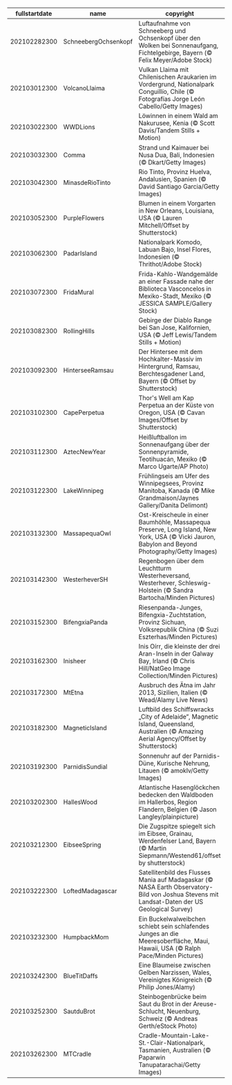 |fullstartdate|name|copyright|title|image|
|--|--|--|--|--|
202102282300|SchneebergOchsenkopf|Luftaufnahme von Schneeberg und Ochsenkopf über den Wolken bei Sonnenaufgang, Fichtelgebirge, Bayern (© Felix Meyer/Adobe Stock)|Der höchste Gipfel des Fichtelgebirges|![](/de-DE/2021/03/202102282300SchneebergOchsenkopf.jpg)|
202103012300|VolcanoLlaima|Vulkan Llaima mit Chilenischen Araukarien im Vordergrund, Nationalpark Conguillío, Chile (© Fotografías Jorge León Cabello/Getty Images)|Herbst in Chile|![](/de-DE/2021/03/202103012300VolcanoLlaima.jpg)|
202103022300|WWDLions|Löwinnen in einem Wald am Nakurusee, Kenia (© Scott Davis/Tandem Stills + Motion)|Tag des Artenschutzes|![](/de-DE/2021/03/202103022300WWDLions.jpg)|
202103032300|Comma|Strand und Kaimauer bei Nusa Dua, Bali, Indonesien (© Dkart/Getty Images)|Ein „Komma“ als Kaimauer|![](/de-DE/2021/03/202103032300Comma.jpg)|
202103042300|MinasdeRioTinto|Rio Tinto, Provinz Huelva, Andalusien, Spanien (© David Santiago Garcia/Getty Images)|Einer der eigenartigsten Flüsse der Welt|![](/de-DE/2021/03/202103042300MinasdeRioTinto.jpg)|
202103052300|PurpleFlowers|Blumen in einem Vorgarten in New Orleans, Louisiana, USA (© Lauren Mitchell/Offset by Shutterstock)|Vorschau auf den Frühling|![](/de-DE/2021/03/202103052300PurpleFlowers.jpg)|
202103062300|PadarIsland|Nationalpark Komodo, Labuan Bajo, Insel Flores, Indonesien (© Thrithot/Adobe Stock)|Hier gibt es Drachen!|![](/de-DE/2021/03/202103062300PadarIsland.jpg)|
202103072300|FridaMural|Frida-Kahlo-Wandgemälde an einer Fassade nahe der Biblioteca Vasconcelos in Mexiko-Stadt, Mexiko (© JESSICA SAMPLE/Gallery Stock)|Internationaler Frauentag|![](/de-DE/2021/03/202103072300FridaMural.jpg)|
202103082300|RollingHills|Gebirge der Diablo Range bei San Jose, Kalifornien, USA (© Jeff Lewis/Tandem Stills + Motion)|Der Frühling erreicht die Diablo Range|![](/de-DE/2021/03/202103082300RollingHills.jpg)|
202103092300|HinterseeRamsau|Der Hintersee mit dem Hochkalter-Massiv im Hintergrund, Ramsau, Berchtesgadener Land, Bayern (© Offset by Shutterstock)|Seeidylle am Zauberwald|![](/de-DE/2021/03/202103092300HinterseeRamsau.jpg)|
202103102300|CapePerpetua|Thor's Well am Kap Perpetua an der Küste von Oregon, USA (© Cavan Images/Offset by Shutterstock)|Willkommen am „Abflussrohr des Pazifiks“!|![](/de-DE/2021/03/202103102300CapePerpetua.jpg)|
202103112300|AztecNewYear|Heißluftballon im Sonnenaufgang über der Sonnenpyramide, Teotihuacán, Mexiko (© Marco Ugarte/AP Photo)|Neujahrsbeginn in Teotihuacán|![](/de-DE/2021/03/202103112300AztecNewYear.jpg)|
202103122300|LakeWinnipeg|Frühlingseis am Ufer des Winnipegsees, Provinz Manitoba, Kanada (© Mike Grandmaison/Jaynes Gallery/Danita Delimont)|Frostige Aussichten am „Meer von Manitoba“|![](/de-DE/2021/03/202103122300LakeWinnipeg.jpg)|
202103132300|MassapequaOwl|Ost-Kreischeule in einer Baumhöhle, Massapequa Preserve, Long Island, New York, USA (© Vicki Jauron, Babylon and Beyond Photography/Getty Images)|Mittagsschläfchen|![](/de-DE/2021/03/202103132300MassapequaOwl.jpg)|
202103142300|WesterheverSH|Regenbogen über dem Leuchtturm Westerheversand, Westerhever, Schleswig-Holstein (© Sandra Bartocha/Minden Pictures)|Wahrzeichen der Halbinsel Eiderstedt|![](/de-DE/2021/03/202103142300WesterheverSH.jpg)|
202103152300|BifengxiaPanda|Riesenpanda-Junges, Bifengxia-Zuchtstation, Provinz Sichuan, Volksrepublik China (© Suzi Eszterhas/Minden Pictures)|Warum sieht das Panda-Junge so glücklich aus?|![](/de-DE/2021/03/202103152300BifengxiaPanda.jpg)|
202103162300|Inisheer|Inis Oírr, die kleinste der drei Aran-Inseln in der Galway Bay, Irland (© Chris Hill/NatGeo Image Collection/Minden Pictures)|Eine grüne Insel der „Grünen Insel“|![](/de-DE/2021/03/202103162300Inisheer.jpg)|
202103172300|MtEtna|Ausbruch des Ätna im Jahr 2013, Sizilien, Italien (© Wead/Alamy Live News)|Versteckspiel in den Wolken|![](/de-DE/2021/03/202103172300MtEtna.jpg)|
202103182300|MagneticIsland|Luftbild des Schiffswracks „City of Adelaide“, Magnetic Island, Queensland, Australien (© Amazing Aerial Agency/Offset by Shutterstock)|Ein Schiffswrack als Biotop|![](/de-DE/2021/03/202103182300MagneticIsland.jpg)|
202103192300|ParnidisSundial|Sonnenuhr auf der Parnidis-Düne, Kurische Nehrung, Litauen (© amoklv/Getty Images)|Zeit für den Frühling|![](/de-DE/2021/03/202103192300ParnidisSundial.jpg)|
202103202300|HallesWood|Atlantische Hasenglöckchen bedecken den Waldboden im Hallerbos, Region Flandern, Belgien (© Jason Langley/plainpicture)|Belgiens blaues Wunder|![](/de-DE/2021/03/202103202300HallesWood.jpg)|
202103212300|EibseeSpring|Die Zugspitze spiegelt sich im Eibsee, Grainau, Werdenfelser Land, Bayern (© Martin Siepmann/Westend61/offset by shutterstock)|Bergsee mit Zugspitz-Panorama|![](/de-DE/2021/03/202103212300EibseeSpring.jpg)|
202103222300|LoftedMadagascar|Satellitenbild des Flusses Mania auf Madagaskar (© NASA Earth Observatory-Bild von Joshua Stevens mit Landsat-Daten der US Geological Survey)|Ungewöhnliche Wolkenansammlungen|![](/de-DE/2021/03/202103222300LoftedMadagascar.jpg)|
202103232300|HumpbackMom|Ein Buckelwalweibchen schiebt sein schlafendes Junges an die Meeresoberfläche, Maui, Hawaii, USA (© Ralph Pace/Minden Pictures)|Schwimmunterricht|![](/de-DE/2021/03/202103232300HumpbackMom.jpg)|
202103242300|BlueTitDaffs|Eine Blaumeise zwischen Gelben Narzissen, Wales, Vereinigtes Königreich (© Philip Jones/Alamy)|Frühlingsboten|![](/de-DE/2021/03/202103242300BlueTitDaffs.jpg)|
202103252300|SautduBrot|Steinbogenbrücke beim Saut du Brot in der Areuse-Schlucht, Neuenburg, Schweiz (© Andreas Gerth/eStock Photo)|Es war einmal eine Brücke...|![](/de-DE/2021/03/202103252300SautduBrot.jpg)|
202103262300|MTCradle|Cradle-Mountain-Lake-St.-Clair-Nationalpark, Tasmanien, Australien (© Paparwin Tanupatarachai/Getty Images)|Das wilde Herz Tasmaniens|![](/de-DE/2021/03/202103262300MTCradle.jpg)|
